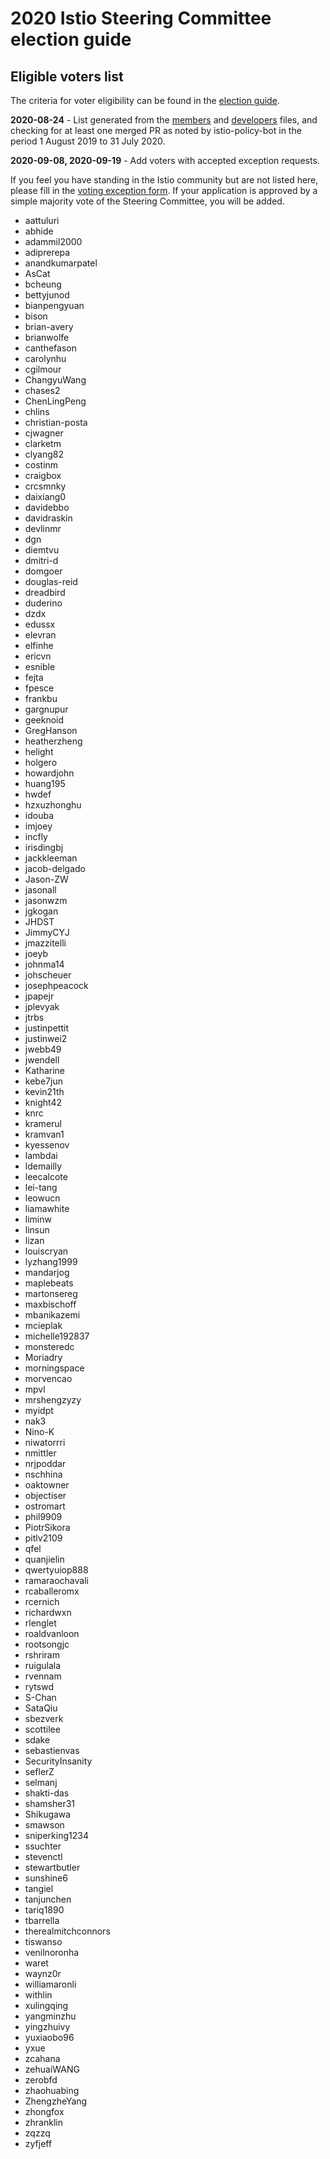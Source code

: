 # 2020 Istio Steering Committee election guide

## Eligible voters list

The criteria for voter eligibility can be found in the [election guide](README.md).

**2020-08-24** - List generated from the [members](/org/members.yaml) and [developers](/org/developers.yaml) files, and checking for at least one merged PR as noted by istio-policy-bot in the period 1 August 2019 to 31 July 2020.

**2020-09-08, 2020-09-19** - Add voters with accepted exception requests.

If you feel you have standing in the Istio community but are not listed here, please fill in the [voting exception form](https://forms.gle/jeZd9Qs9smabXod67). If your application is approved by a simple majority vote of the Steering Committee, you will be added.

- aattuluri
- abhide
- adammil2000
- adiprerepa
- anandkumarpatel
- AsCat
- bcheung
- bettyjunod
- bianpengyuan
- bison
- brian-avery
- brianwolfe
- canthefason
- carolynhu
- cgilmour
- ChangyuWang
- chases2
- ChenLingPeng
- chlins
- christian-posta
- cjwagner
- clarketm
- clyang82
- costinm
- craigbox
- crcsmnky
- daixiang0
- davidebbo
- davidraskin
- devlinmr
- dgn
- diemtvu
- dmitri-d
- domgoer
- douglas-reid
- dreadbird
- duderino
- dzdx
- edussx
- elevran
- elfinhe
- ericvn
- esnible
- fejta
- fpesce
- frankbu
- gargnupur
- geeknoid
- GregHanson
- heatherzheng
- helight
- holgero
- howardjohn
- huang195
- hwdef
- hzxuzhonghu
- idouba
- imjoey
- incfly
- irisdingbj
- jackkleeman
- jacob-delgado
- Jason-ZW
- jasonall
- jasonwzm
- jgkogan
- JHDST
- JimmyCYJ
- jmazzitelli
- joeyb
- johnma14
- johscheuer
- josephpeacock
- jpapejr
- jplevyak
- jtrbs
- justinpettit
- justinwei2
- jwebb49
- jwendell
- Katharine
- kebe7jun
- kevin21th
- knight42
- knrc
- kramerul
- kramvan1
- kyessenov
- lambdai
- ldemailly
- leecalcote
- lei-tang
- leowucn
- liamawhite
- liminw
- linsun
- lizan
- louiscryan
- lyzhang1999
- mandarjog
- maplebeats
- martonsereg
- maxbischoff
- mbanikazemi
- mcieplak
- michelle192837
- monsteredc
- Moriadry
- morningspace
- morvencao
- mpvl
- mrshengzyzy
- myidpt
- nak3
- Nino-K
- niwatorrri
- nmittler
- nrjpoddar
- nschhina
- oaktowner
- objectiser
- ostromart
- phil9909
- PiotrSikora
- pitlv2109
- qfel
- quanjielin
- qwertyuiop888
- ramaraochavali
- rcaballeromx
- rcernich
- richardwxn
- rlenglet
- roaldvanloon
- rootsongjc
- rshriram
- ruigulala
- rvennam
- rytswd
- S-Chan
- SataQiu
- sbezverk
- scottilee
- sdake
- sebastienvas
- SecurityInsanity
- seflerZ
- selmanj
- shakti-das
- shamsher31
- Shikugawa
- smawson
- sniperking1234
- ssuchter
- stevenctl
- stewartbutler
- sunshine6
- tangiel
- tanjunchen
- tariq1890
- tbarrella
- therealmitchconnors
- tiswanso
- venilnoronha
- waret
- waynz0r
- williamaronli
- withlin
- xulingqing
- yangminzhu
- yingzhuivy
- yuxiaobo96
- yxue
- zcahana
- zehuaiWANG
- zerobfd
- zhaohuabing
- ZhengzheYang
- zhongfox
- zhranklin
- zqzzq
- zyfjeff

